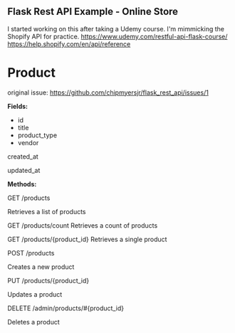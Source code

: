## Flask Rest API Example - Online Store

I started working on this after taking a Udemy course. I'm mimmicking the Shopify API for practice.
https://www.udemy.com/restful-api-flask-course/
https://help.shopify.com/en/api/reference



# Product
original issue: https://github.com/chipmyersjr/flask_rest_api/issues/1

**Fields:**
* id
* title
* product_type
* vendor

created_at

updated_at

**Methods:**

GET /products

Retrieves a list of products


GET /products/count
Retrieves a count of products


GET /products/{product_id}
Retrieves a single product


POST /products

Creates a new product


PUT /products/{product_id}

Updates a product


DELETE /admin/products/#{product_id}

Deletes a product